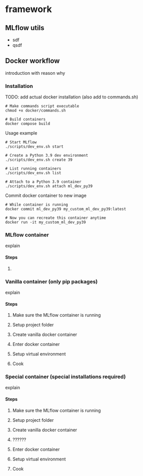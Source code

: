 # framework

## MLflow utils
- sdf
- qsdf

## Docker workflow

introduction with reason why

### Installation

TODO: add actual docker installation (also add to commands.sh)

```shell
# Make commands script executable
chmod +x docker/commands.sh
```

```shell
# Build containers
docker compose build
```

Usage example
```shell
# Start MLflow
./scripts/dev_env.sh start

# Create a Python 3.9 dev environment
./scripts/dev_env.sh create 39

# List running containers
./scripts/dev_env.sh list

# Attach to a Python 3.9 container
./scripts/dev_env.sh attach ml_dev_py39
```

Commit docker container to new image
```shell
# While container is running
docker commit ml_dev_py39 my_custom_ml_dev_py39:latest

# Now you can recreate this container anytime
docker run -it my_custom_ml_dev_py39
````

### MLflow container

explain

#### Steps

1.

### Vanilla container (only pip packages)

explain

#### Steps

1. Make sure the MLflow container is running

2. Setup project folder

3. Create vanilla docker container

4. Enter docker container

5. Setup virtual environment

6. Cook

### Special container (special installations required)

explain

#### Steps

1. Make sure the MLflow container is running

2. Setup project folder

3. Create vanilla docker container

4. ??????

4. Enter docker container

5. Setup virtual environment

6. Cook
